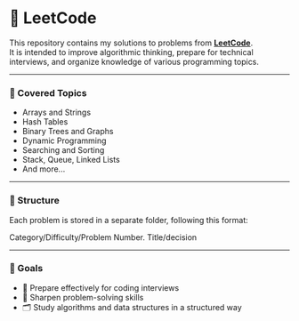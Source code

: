 # 📘 LeetCode

This repository contains my solutions to problems from **[LeetCode](https://leetcode.com/)**.  
It is intended to improve algorithmic thinking, prepare for technical interviews, and organize knowledge of various programming topics.

---

### 🧠 Covered Topics

- Arrays and Strings  
- Hash Tables  
- Binary Trees and Graphs  
- Dynamic Programming  
- Searching and Sorting  
- Stack, Queue, Linked Lists  
- And more...

---

### 📁 Structure

Each problem is stored in a separate folder, following this format:

Category/Difficulty/Problem Number. Title/decision

---

### 🎯 Goals

- 📌 Prepare effectively for coding interviews  
- 🧩 Sharpen problem-solving skills  
- 🗂️ Study algorithms and data structures in a structured way  
